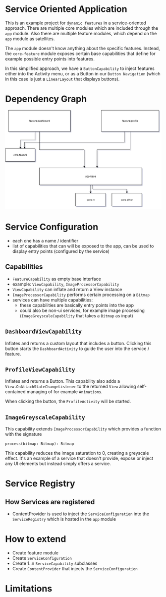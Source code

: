 # Service Oriented Application

This is an example project for `dynamic features` in a service-oriented
approach. There are multiple core modules which are included through
the `app` module. Also there are multiple feature modules, which 
depend on the `app` module as satellites. 

The `app` module doesn't know anything about the specific features.
Instead, the `core-feature` module exposes certain base capabilities 
that define for example possible entry points into features.

In this simplified approach, we have a 
`ButtonCapability` to inject features either into the Activity menu,
or as a Button in our `Button Navigation` (which in this case is just
a `LinearLayout` that displays buttons).

# Dependency Graph

![dependency graph](/art/dependency-graph.png?raw=true "Dependency Graph")
                        
# Service Configuration

- each one has a name / identifier
- list of capabilities that can will be exposed to the app, can be used to display entry points (configured by the service)

## Capabilities

- `FeatureCapability` as empty base interface
- example: `ViewCapability`, `ImageProcessorCapability`
- `ViewCapability` can inflate and return a View instance
- `ImageProcessorCapability` performs certain processing on a `Bitmap`
- services can have multiple capabilities: 
  - these capabilities are basically entry points into the app
  - could also be non-ui services, for example image processing (`ImageGreyscaleCapability` that takes a `Bitmap` as input)  


`DashboardViewCapability`
- 
Inflates and returns a custom layout that includes a button. Clicking
this button starts the `DashboardActivity` to guide the user into the 
service / feature.

`ProfileViewCapability`
- 
Inflates and returns a Button. This capability also adds a 
`View.OnAttachStateChangeListener` to the returned `View`
allowing self-contained managing of for example `Animations`.

When clicking the button, the `ProfileActivity` will be started.

`ImageGreyscaleCapability`
- 
This capability extends `ImageProcessorCapability` which provides a
function with the signature
```
process(bitmap: Bitmap): Bitmap
```

This capability reduces the image saturation to 0, creating a greyscale
effect. It's an example of a service that doesn't provide, expose or
inject any UI elements but instead simply offers a service.

# Service Registry

## How Services are registered

- ContentProvider is used to inject the `ServiceConfiguration` into the `ServiceRegistry` which is hosted in the `app` module

# How to extend

- Create feature module
- Create `ServiceConfiguration` 
- Create 1..n `ServiceCapability` subclasses
- Create `ContentProvider` that injects the `ServiceConfiguration`

# Limitations


